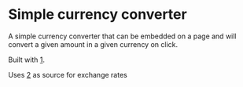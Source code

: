 # Simple currency converter

A simple currency converter that can be embedded on a page and will convert a
given amount in a given currency on click.

Built with [1].

Uses [2] as source for exchange rates

[1]: https://svelte.technology
[2]: http://fixer.io
